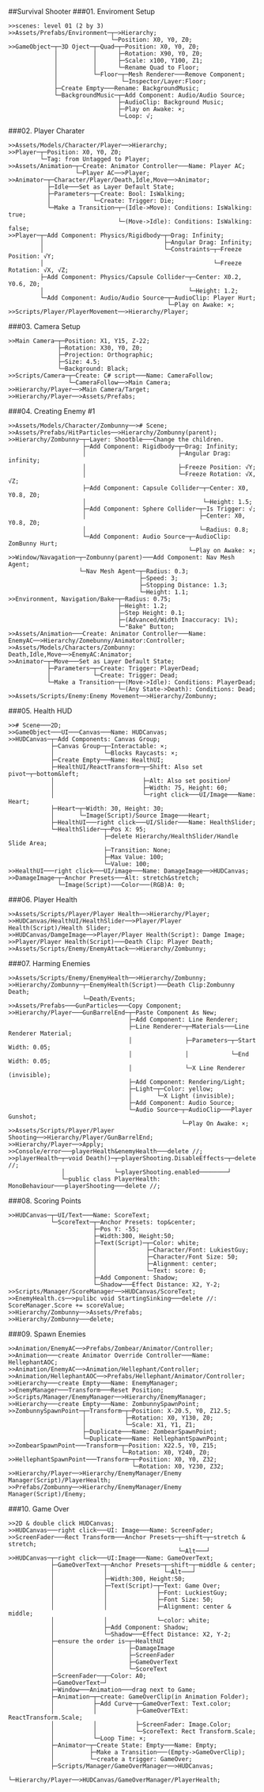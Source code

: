 ##Survival Shooter
###01. Enviroment Setup
    
    >>scenes: level 01 (2 by 3)
    >>Assets/Prefabs/Environment─┬─>Hierarchy;
                                 └─Position: X0, Y0, Z0;
    >>GameObject─┬─3D Oject─┬─Quad─┬─Position: X0, Y0, Z0;
                 │          │      ├─Rotation: X90, Y0, Z0;
                 │          │      ├─Scale: x100, Y100, Z1;
                 │          │      └─Rename Quad to Floor;
                 │          └─Floor─┬─Mesh Renderer───Remove Component;
                 │                  └─Inspector/Layer:Floor;
                 ├─Create Empty───Rename: BackgroundMusic;
                 └─BackgroundMusic─┬─Add Component: Audio/Audio Source;
                                   ├─AudioClip: Background Music;
                                   ├─Play on Awake: ×;
                                   └─Loop: √;
 
###02. Player Charater

    >>Assets/Models/Character/Player──>Hierarchy;
    >>Player─┬─Position: X0, Y0, Z0;
             └─Tag: from Untagged to Player;
    >>Assets/Animation─┬─Create: Animator Controller───Name: Player AC;
                       └─Player AC──>Player;
    >>Animator─┬─Character/Player/Death,Idle,Move──>Animator;
               ├─Idle───Set as Layer Default State;
               ├─Parameters─┬─Create: Bool: IsWalking;
               │            └─Create: Trigger: Die;
               └─Make a Transition─┬─(Idle->Move): Conditions: IsWalking: true;
                                   └─(Move->Idle): Conditions: IsWalking: false;
    >>Player─┬─Add Component: Physics/Rigidbody─┬─Drag: Infinity;
             │                                  ├─Angular Drag: Infinity;
             │                                  └─Constraints─┬─Freeze Position: √Y;
             │                                                └─Freeze Rotation: √X, √Z;
             ├─Add Component: Physics/Capsule Collider─┬─Center: X0.2, Y0.6, Z0;
             │                                         └─Height: 1.2;
             └─Add Component: Audio/Audio Source─┬─AudioClip: Player Hurt;
                                                 └─Play on Awake: ×;
    >>Scripts/Player/PlayerMovement──>Hierarchy/Player;

###03. Camera Setup

    >>Main Camera─┬─Position: X1, Y15, Z-22;
                  ├─Rotation: X30, Y0, Z0;
                  ├─Projection: Orthographic;
                  ├─Size: 4.5;
                  └─Background: Black;
    >>Scripts/Camera─┬─Create: C# script───Name: CameraFollow;
                     └─CameraFollow──>Main Camera;
    >>Hierarchy/Player──>Main Camera/Target;
    >>Hierarchy/Player──>Assets/Prefabs;

###04. Creating Enemy #1

    >>Assets/Models/Character/Zombunny──># Scene;
    >>Assets/Prefabs/HitParticles──>Hierarchy/Zombunny(parent);
    >>Hierarchy/Zombunny─┬─Layer: Shootble───Change the children.
                         ├─Add Component: Rigidbody─┬─Drag: Infinity;
                         │                          ├─Angular Drag: infinity;
                         │                          ├─Freeze Position: √Y;
                         │                          └─Freeze Rotation: √X, √Z;
                         ├─Add Component: Capsule Collider─┬─Center: X0, Y0.8, Z0;
                         │                                 └─Height: 1.5;
                         ├─Add Component: Sphere Collider─┬─Is Trigger: √;
                         │                                ├─Center: X0, Y0.8, Z0;
                         │                                └─Radius: 0.8;
                         └─Add Component: Audio Source─┬─AudioClip: ZomBunny Hurt;
                                                       └─Play on Awake: ×;
    >>Window/Navagation─┬─Zombunny(parent)───Add Component: Nav Mesh Agent;
                        └─Nav Mesh Agent─┬─Radius: 0.3;
                                         ├─Speed: 3;
                                         ├─Stopping Distance: 1.3;
                                         └─Height: 1.1;
    >>Environment, Navigation/Bake─┬─Radius: 0.75;
                                   ├─Height: 1.2;
                                   ├─Step Height: 0.1;
                                   ├─(Advanced/Width Inaccuracy: 1%);
                                   └─"Bake" Button;
    >>Assets/Animation───Create: Animator Controller───Name: EnemyAC──>Hierarchy/Zomebunny/Animator:Controller;
    >>Assets/Models/Characters/Zombunny: Death,Idle,Move──>EnemyAC:Animator;
    >>Animator─┬─Move───Set as Layer Default State;
               ├─Parameters─┬─Create: Trigger: PlayerDead;
               │            └─Create: Trigger: Dead;
               └─Make a Transition─┬─(Move->Idle): Conditions: PlayerDead;
                                   └─(Any State->Death): Conditions: Dead;
    >>Assets/Scripts/Enemy:Enemy Movement──>Hierarchy/Zombunny;

###05. Health HUD

    >># Scene───2D;
    >>GameObject───UI───Canvas───Name: HUDCanvas;
    >>HUDCanvas─┬─Add Components: Canvas Group;
                ├─Canvas Group─┬─Interactable: ×;
                │              └─Blocks Raycasts: ×;
                ├─Create Empty───Name: HealthUI;
                ├─HealthUI/ReactTransform─┬─Shift: Also set pivot─┬─bottom&left;
                │                         ├─Alt: Also set position┘
                │                         ├─Width: 75, Height: 60;
                │                         └─right click───UI/Image───Name: Heart;
                ├─Heart─┬─Width: 30, Height: 30;
                │       └─Image(Script)/Source Image───Heart;
                ├─HealthUI───right click───UI/Slider───Name: HealthSlider;
                └─HealthSlider─┬─Pos X: 95;
                               ├─delete Hierarchy/HealthSlider/Handle Slide Area;
                               ├─Transition: None;
                               ├─Max Value: 100;
                               └─Value: 100;
    >>HealthUI───right click───UI/image───Name: DamageImage──>HUDCanvas;
    >>DamageImage─┬─Anchor Presets───Alt: stretch&stretch;
                  └─Image(Script)───Color───(RGB)A: 0;

###06. Player Health

    >>Assets/Scripts/Player/Player Health──>Hierarchy/Player;
    >>HUDCanvas/HealthUI/HealthSlider──>Player/Player Health(Script)/Health Slider;
    >>HUDCanvas/DamgeImage──>Player/Player Health(Script): Damge Image;
    >>Player/Player Health(Script)───Death Clip: Player Death;
    >>Assets/Scripts/Enemy/EnemyAttack──>Hierarchy/Zombunny;

###07. Harming Enemies

    >>Assets/Scripts/Enemy/EnemyHealth──>Hierarchy/Zombunny;
    >>Hierarchy/Zombunny─┬─EnemyHealth(Script)───Death Clip:Zombunny Death;
                         └─Death/Events;
    >>Assets/Prefabs───GunParticles───Copy Component;
    >>Hierarchy/Player───GunBarrelEnd─┬─Paste Component As New;
                                      ├─Add Component: Line Renderer;
                                      ├─Line Renderer─┬─Materials───Line Renderer Material;
                                      │               ├─Parameters─┬─Start Width: 0.05;
                                      │               │            └─End Width: 0.05;
                                      │               └─X Line Renderer (invisible);
                                      ├─Add Component: Rendering/Light;
                                      ├─Light─┬─Color: yellow;
                                      │       └─X Light (invisible);
                                      ├─Add Component: Audio Source;
                                      └─Audio Source─┬─AudioClip───Player Gunshot;
                                                     └─Play On Awake: ×;
    >>Assets/Scripts/Player/Player Shooting──>Hierarchy/Player/GunBarrelEnd;
    >>Hierarchy/Player──>Apply;
    >>Console/error───playerHealth&enemyHealth───delete //;
    >>playerHealth─┬─void Death()─┬─playerShooting.DisableEffects─┬─delete //;
                   │              └─playerShooting.enabled────────┘
                   └─public class PlayerHealth: MonoBehaviour───playerShooting───delete //;

###08. Scoring Points

    >>HUDCanvas─┬─UI/Text───Name: ScoreText;
                └─ScoreText─┬─Anchor Presets: top&center;
                            ├─Pos Y: -55;
                            ├─Width:300, Height:50;
                            ├─Text(Script)─┬─Color: white;
                            │              ├─Character/Font: LukiestGuy;
                            │              ├─Character/Font Size: 50;
                            │              ├─Alignment: center;
                            │              └─Text: score: 0;
                            ├─Add Component: Shadow;
                            └─Shadow───Effect Distance: X2, Y-2;
    >>Scripts/Manager/ScoreManager──>HUDCanvas/ScoreText;
    >>EnemyHealth.cs──>pulibc void StartingSinking───delete //: ScoreManager.Score += scoreValue;
    >>Hierarchy/Zombunny──>Assets/Prefabs;
    >>Hierarchy/Zombunny───delete;

###09. Spawn Enemies

    >>Animation/EnemyAC──>Prefabs/Zombear/Animator/Controller;
    >>Animation───create Animator Override Controller───Name: HellephantAOC;
    >>Animation/EnemyAC──>Animation/Hellephant/Controller;
    >>Animation/HellephantAOC──>Prefabs/Hellephant/Animator/Controller;
    >>Hierarchy───create Empty───Name: EnemyManager;
    >>EnemyManager───Transform───Reset Position;
    >>Scripts/Manager/EnemyManager──>Hierarchy/EnemyManager;
    >>Hierarchy───create Empty───Name: ZombunnySpawnPoint;
    >>ZombunnySpawnPoint─┬─Transform─┬─Position: X-20.5, Y0, Z12.5;
                         │           ├─Rotation: X0, Y130, Z0;
                         │           └─Scale: X1, Y1, Z1;
                         ├─Duplicate───Name: ZombearSpawnPoint;
                         └─Duplicate───Name: HellephantSpawnPoint;
    >>ZombearSpawnPoint───Transform─┬─Position: X22.5, Y0, Z15;
                                    └─Rotation: X0, Y240, Z0;
    >>HellephantSpawnPoint───Transform─┬─Position: X0, Y0, Z32;
                                       └─Rotation: X0, Y230, Z32;
    >>Hierarchy/Player──>Hierarchy/EnemyManager/Enemy Manager(Script)/PlayerHealth;
    >>Prefabs/Zombunny──>Hierarchy/EnemyManager/Enemy Manager(Script)/Enemy;

###10. Game Over

    >>2D & double click HUDCanvas;
    >>HUDCanvas───right click───UI: Image───Name: ScreenFader;
    >>ScreenFader───Rect Transform───Anchor Presets─┬─shift─┬─stretch & stretch;
                                                    └─Alt───┘
    >>HUDCanvas─┬─right click───UI:Image───Name: GameOverText;
                ├─GameOverText─┬─Anchor Presets─┬─shift─┬─middle & center;
                │              │                └─Alt───┘
                │              ├─Width:300, Height:50;
                │              ├─Text(Script)─┬─Text: Game Over;
                │              │              ├─Font: LuckiestGuy;
                │              │              ├─Font Size: 50;
                │              │              ├─Alignment: center & middle;
                │              │              └─color: white;
                │              ├─Add Component: Shadow;
                │              └─Shadow───Effect Distance: X2, Y-2;
                ├─ensure the order is─┬─HealthUI
                │                     ├─DamageImage
                │                     ├─ScreenFader
                │                     ├─GameOverText
                │                     └─ScoreText
                ├─ScreenFader──┬─Color: A0;
                ├─GameOverText─┘
                ├─Window───Animation───drag next to Game;
                ├─Animation─┬─create: GameOverClip(in Animation Folder);
                │           ├─Add Curve─┬─GameOverText: Text.color;
                │           │           ├─GameOverTExt: ReactTransform.Scale;
                │           │           ├─ScreenFader: Image.Color;
                │           │           └─ScoreText: Rect Transform.Scale;
                │           └─Loop Time: ×;
                ├─Animator─┬─Create State: Empty───Name: Empty;
                │          ├─Make a Transition───(Empty->GameOverClip);
                │          └─create a trigger: GameOver;
                ├─Scripts/Manager/GameOverManager──>HUDCanvas;
                └─Hierarchy/Player──>HUDCanvas/GameOverManager/PlayerHealth;

